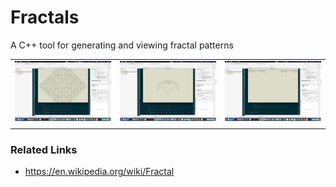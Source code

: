 # Fractals
A C++ tool for generating and viewing fractal patterns

|                                       |                                       |                                       |
|                  :---:                |                   :---:               |                 :---:                 |
| ![img00001.png](/Images/img00001.png) | ![img00002.png](/Images/img00002.png) | ![img00003.png](/Images/img00003.png) |
|                                       |                                       |                                       |

### Related Links
- https://en.wikipedia.org/wiki/Fractal
